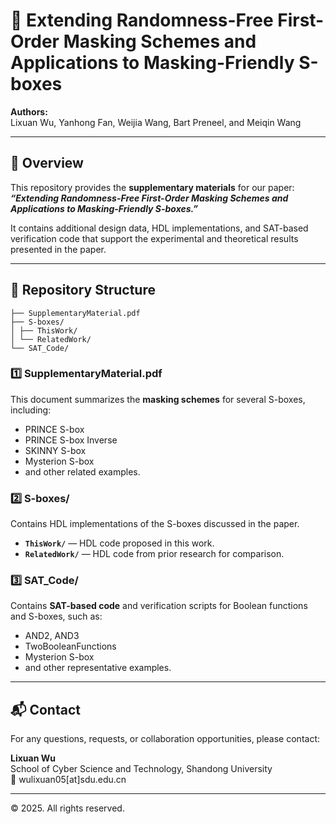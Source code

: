# 📘 Extending Randomness-Free First-Order Masking Schemes and Applications to Masking-Friendly S-boxes

**Authors:**  
Lixuan Wu, Yanhong Fan, Weijia Wang, Bart Preneel, and Meiqin Wang  

---

## 🧩 Overview

This repository provides the **supplementary materials** for our paper:  
**_“Extending Randomness-Free First-Order Masking Schemes and Applications to Masking-Friendly S-boxes.”_**

It contains additional design data, HDL implementations, and SAT-based verification code that support the experimental and theoretical results presented in the paper.

---

## 📁 Repository Structure

```
├── SupplementaryMaterial.pdf
├── S-boxes/
│ ├── ThisWork/
│ └── RelatedWork/
└── SAT_Code/
```

### **1️⃣ SupplementaryMaterial.pdf**
This document summarizes the **masking schemes** for several S-boxes, including:
- PRINCE S-box  
- PRINCE S-box Inverse  
- SKINNY S-box  
- Mysterion S-box  
- and other related examples.

### **2️⃣ S-boxes/**
Contains HDL implementations of the S-boxes discussed in the paper.  
- **`ThisWork/`** — HDL code proposed in this work.  
- **`RelatedWork/`** — HDL code from prior research for comparison.  

### **3️⃣ SAT_Code/**
Contains **SAT-based code** and verification scripts for Boolean functions and S-boxes, such as:
- AND2, AND3  
- TwoBooleanFunctions  
- Mysterion S-box  
- and other representative examples.


---

## 📬 Contact

For any questions, requests, or collaboration opportunities, please contact:  

**Lixuan Wu**  
School of Cyber Science and Technology, Shandong University  
📧 wulixuan05[at]sdu.edu.cn  

---

© 2025. All rights reserved.



